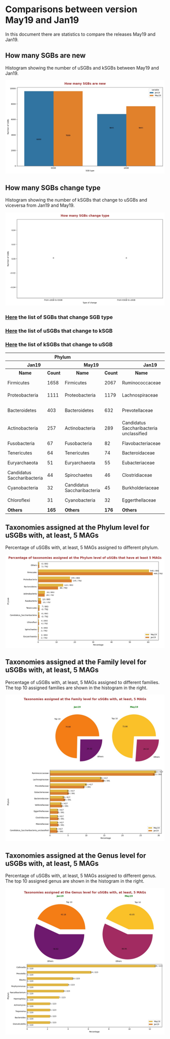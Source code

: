# Comparisons between version May19 and Jan19
In this document there are statistics to compare the releases May19 and Jan19.


## How many SGBs are new
Histogram showing the number of uSGBs and kSGBs between May19 and Jan19.

![How many SGBs are new](pictures/second_fig1.jpg)


## How many SGBs change type
Histogram showing the number of kSGBs that change to uSGBs and viceversa from Jan19 and May19.

![How many SGBs change type](pictures/second_fig2.jpg)


### [Here](pages/df_second_fig2.md) the list of SGBs that change SGB type

### [Here](pages/df_second_fig2_upgrade.md) the list of uSGBs that change to kSGB

### [Here](pages/df_second_fig2_downgrade.md) the list of kSGBs that change to uSGB

<table><tr><th colspan = '4' style = 'text-align: center'>Phylum</th><th colspan = '4' style = 'text-align: center'>Family</th><th colspan = '4' style = 'text-align: center'>Genus</th><th colspan = '4' style = 'text-align: center'>Species</th></tr><tr><th colspan = '2' style = 'text-align: center'>Jan19</th><th colspan = '2' style = 'text-align: center'>May19</th><th colspan = '2' style = 'text-align: center'>Jan19</th><th colspan = '2' style = 'text-align: center'>May19</th><th colspan = '2' style = 'text-align: center'>Jan19</th><th colspan = '2' style = 'text-align: center'>May19</th><th colspan = '2' style = 'text-align: center'>Jan19</th><th colspan = '2' style = 'text-align: center'>May19</th></tr><tr><th style = 'text-align: center'>Name</th><th style = 'text-align: center'>Count</th><th style = 'text-align: center'>Name</th><th style = 'text-align: center'>Count</th><th style = 'text-align: center'>Name</th><th style = 'text-align: center'>Count</th><th style = 'text-align: center'>Name</th><th style = 'text-align: center'>Count</th><th style = 'text-align: center'>Name</th><th style = 'text-align: center'>Count</th><th style = 'text-align: center'>Name</th><th style = 'text-align: center'>Count</th><th style = 'text-align: center'>Name</th><th style = 'text-align: center'>Count</th><th style = 'text-align: center'>Name</th><th style = 'text-align: center'>Count</th></tr><tr><td>Firmicutes</td><td>1658</td><td>Firmicutes</td><td>2067</td><td>Ruminococcaceae</td><td>265</td><td>Ruminococcaceae</td><td>315</td><td>Collinsella</td><td>335</td><td>Collinsella</td><td>335</td><td>Pseudomonas fluorescens</td><td>36</td><td>Pseudomonas fluorescens</td><td>36</td></tr><tr><td>Proteobacteria</td><td>1111</td><td>Proteobacteria</td><td>1179</td><td>Lachnospiraceae</td><td>152</td><td>Lachnospiraceae</td><td>174</td><td>Streptococcus</td><td>107</td><td>Streptococcus</td><td>107</td><td>Streptococcus mitis</td><td>27</td><td>Streptococcus mitis</td><td>27</td></tr><tr><td>Bacteroidetes</td><td>403</td><td>Bacteroidetes</td><td>632</td><td>Prevotellaceae</td><td>75</td><td>Prevotellaceae</td><td>113</td><td>Campylobacter</td><td>59</td><td>Campylobacter</td><td>59</td><td>Candidatus Hodgkinia cicadicola</td><td>26</td><td>Candidatus Hodgkinia cicadicola</td><td>26</td></tr><tr><td>Actinobacteria</td><td>257</td><td>Actinobacteria</td><td>289</td><td>Candidatus Saccharibacteria unclassified</td><td>64</td><td>Candidatus Saccharibacteria unclassified</td><td>64</td><td>Haemophilus</td><td>56</td><td>Haemophilus</td><td>56</td><td>Stenotrophomonas maltophilia</td><td>21</td><td>Stenotrophomonas maltophilia</td><td>21</td></tr><tr><td>Fusobacteria</td><td>67</td><td>Fusobacteria</td><td>82</td><td>Flavobacteriaceae</td><td>53</td><td>Flavobacteriaceae</td><td>53</td><td>Prevotella</td><td>45</td><td>Prevotella</td><td>45</td><td>Pseudomonas stutzeri</td><td>18</td><td>Pseudomonas stutzeri</td><td>18</td></tr><tr><td>Tenericutes</td><td>64</td><td>Tenericutes</td><td>74</td><td>Bacteroidaceae</td><td>42</td><td>Bacteroidaceae</td><td>42</td><td>Blautia</td><td>40</td><td>Blautia</td><td>40</td><td>Gilliamella apicola</td><td>16</td><td>Gilliamella apicola</td><td>16</td></tr><tr><td>Euryarchaeota</td><td>51</td><td>Euryarchaeota</td><td>55</td><td>Eubacteriaceae</td><td>39</td><td>Eubacteriaceae</td><td>40</td><td>Actinomyces</td><td>30</td><td>Faecalibacterium</td><td>31</td><td>Prochlorococcus marinus</td><td>16</td><td>Prochlorococcus marinus</td><td>16</td></tr><tr><td>Candidatus Saccharibacteria</td><td>44</td><td>Spirochaetes</td><td>46</td><td>Clostridiaceae</td><td>34</td><td>Clostridiaceae</td><td>39</td><td>Bacteroides</td><td>28</td><td>Actinomyces</td><td>30</td><td>Pseudomonas putida</td><td>16</td><td>Pseudomonas putida</td><td>16</td></tr><tr><td>Cyanobacteria</td><td>32</td><td>Candidatus Saccharibacteria</td><td>45</td><td>Burkholderiaceae</td><td>33</td><td>Burkholderiaceae</td><td>33</td><td>Rothia</td><td>25</td><td>Bacteroides</td><td>28</td><td>Bacillus cereus</td><td>14</td><td>Bacillus cereus</td><td>14</td></tr><tr><td>Chloroflexi</td><td>31</td><td>Cyanobacteria</td><td>32</td><td>Eggerthellaceae</td><td>28</td><td>Eggerthellaceae</td><td>33</td><td>Faecalibacterium</td><td>24</td><td>Rothia</td><td>25</td><td>Streptococcus oralis</td><td>13</td><td>Streptococcus oralis</td><td>13</td></tr><tr style = 'font-weight: bold'><td>Others</td><td>165</td><td>Others</td><td>176</td><td>Others</td><td>638</td><td>Others</td><td>714</td><td>Others</td><td>635</td><td>Others</td><td>646</td><td>Others</td><td>9438</td><td>Others</td><td>9438</td></tr></table>

## Taxonomies assigned at the Phylum level for uSGBs with, at least, 5 MAGs
Percentage of uSGBs with, at least, 5 MAGs assigned to different phylum.

![Percentage of taxonomies assigned at the Phylum level of uSGBs that have at least 5 MAGs](pictures/second_fig3.jpg)


## Taxonomies assigned at the Family level for uSGBs with, at least, 5 MAGs
Percentage of uSGBs with, at least, 5 MAGs assigned to different families. The top 10 assigned families are shown in the histogram in the right.

![Taxonomies assigned at the Family level for uSGBs with, at least, 5 MAGs](pictures/second_fig4.jpg)


## Taxonomies assigned at the Genus level for uSGBs with, at least, 5 MAGs
Percentage of uSGBs with, at least, 5 MAGs assigned to different genus. The top 10 assigned genus are shown in the histogram in the right.

![Taxonomies assigned at the Genus level for uSGBs with, at least, 5 MAGs](pictures/second_fig5.jpg)


